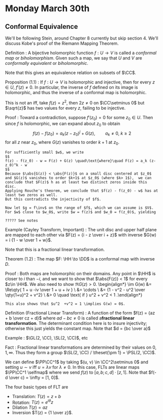 # Monday March 30th

## Conformal Equivalence

We'll be following Stein, around Chapter 8 currently but skip section 4.
We'll discuss Kobe's proof of the Riemann Mapping Theorem.

Definition
: A bijective holomorphic function $f: U \to V$ is called a *conformal map* or *biholomorphism*.
  Given such a map, we say that $U$ and $V$ are *conformally equivalent* or *biholomorphic*.

Note that this gives an equivalence relation on subsets of $\CC$.

Proposition (1.1)
: If $f: U \to V$ is holomorphic and injective, then for every $z\in U$, $f'(z) \neq 0$.
  In particular, the inverse of $f$ defined on its image is holomorphic, and thus the inverse of a conformal map is holomorphic.

This is not an iff, take $f(z) = z^2$, then $2z\neq 0$ on $\CC\setminus 0$ but $\sqrt{z}$ has two values for every $z$, failing to be injective.

Proof
:   Toward a contradiction, suppose $f'(z_0) = 0$ for some $z_0 \in U$.
    Then since $f$ is holomorphic, we can expand about $z_0$ to obtain
    $$
    f(z) - f(z_0) = a_k(z-z_0)^j + G(z), \quad\quad a_k \neq 0,~k\geq 2
    $$
    for all $z$ near $z_0$, where $G(z)$ vanishes to order $k+1$ at $z_0$.

    For sufficiently small $w$, we write
    $$
    f(z) - f(z_0) - w = F(z) + G(z) \quad\text{where}\quad F(z) = a_k (z-z_0)^k - w
    $$
    Because $\abs{G(z)} < \abs{F(z)}$ on a small disc centered at $z_0$ and $G(z)$ vanishes to order $k+1$ at $z_0$ (where $k> 1$),  we can conclude that $F(z)$ h as at least two distinct zeros inside this disc.
    Applying Rouche's theorem, we conclude that $f(z) - f(z_0) - w$ has at least two zeros as well.
    But this contradicts the injectivity of $f$.

    Now let $g = f\inv$ on the range of $f$, which we can assume is $V$.
    For $w$ close to $w_0$, write $w = f(z)$ and $w_0 = f(z_0)$, yielding

    ????? See notes

Example (Cayley Transform, Important)
: The unit disc and upper half plane are mapped to each other via $F(z) = {i - z \over i + z}$ with inverse $G(w) = i {1 - w \over 1 + w}$.

Note that this is a fractional linear transformation.


Theorem (1.2)
: The map $F: \HH \to \DD$ is a conformal map with inverse $D$.

Proof
:   Both maps are holomorphic on their domains.
    Any point in $\HH$ is closer to $i$ than $-i$, and we want to show that $\abs{F(z)} < 1$ for every $z\in \HH$.
    We also need to show $\Re G(z) > 0$.
    \begin{align*}
    \im G(w)
    &= \Re\qty{ 1 + u -iv \over 1 + u + iv } \\
    &= \cdots \\
    &= {1 - v^2 - u^2 \over \qty{1+u}^2 + v^2} \\
    &> 0 \quad \text{ if } u^2 + v^2 < 1
    .\end{align*}

    This also shows that $u^2  +v^2 = 1 \implies G(w) = 0$.

Definition (Fractional Linear Transform)
:   A function of the form $f(z) = {az + b \over cz + d}$ where $ad-bc\neq 0$ is called a**fractional linear transformation**.
    The determinant condition here is to insure injectivity; otherwise this just yields the constant map.
    Note that $d = {bc \over a}$

Example
: $\GL(2, \CC), \SL(2, \CC)$, etc

Fact
:   Fractional linear transformations are determined by their values on $0, 1, \infty$.
    Thus they form a group $\SL(2, \CC) / \theset{\pm 1} = \PSL(2, \CC)$.


We can define $\PP\CC^1$ by taking $(u, v) \in \CC^2\setminus 0$ and setting $u\sim v$ iff $u = \lambda v$ for $\lambda \neq 0$.
In this case, FLTs are linear maps $\PP\CC^1 \selfmap$ where we send $f(z)$ to $[a, b; c, d] \cdot [z, 1]$.
Note that $f(-d \over c) = \infty = [1, 0]$.

The four basic types of FLT are

- Translation: $T(z) = z+b$
- Rotation: $T(z) = e^{i\theta} z$
- Dilation $T(z) = az$
- Inversion $T(z) = {1 \over z}$.
